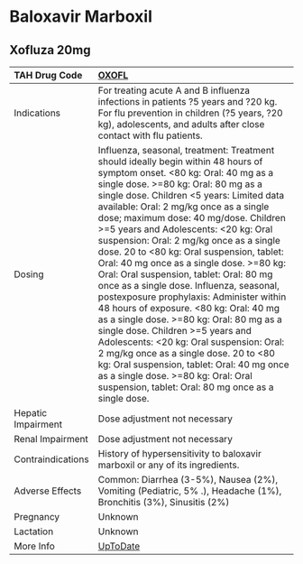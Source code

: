 # Baloxavir Marboxil

## Xofluza 20mg

| TAH Drug Code      | [OXOFL](https://www.tahsda.org.tw/drugs/hissearch.php?drug_code=OXOFL)                                                                                                                                                                                                                                                                                                                                                                                                                                                                                                                                                                                                                                                                                                                                                                                                                                                                                                    |
|:-------------------|:--------------------------------------------------------------------------------------------------------------------------------------------------------------------------------------------------------------------------------------------------------------------------------------------------------------------------------------------------------------------------------------------------------------------------------------------------------------------------------------------------------------------------------------------------------------------------------------------------------------------------------------------------------------------------------------------------------------------------------------------------------------------------------------------------------------------------------------------------------------------------------------------------------------------------------------------------------------------------|
| Indications        | For treating acute A and B influenza infections in patients ?5 years and ?20 kg. For flu prevention in children (?5 years, ?20 kg), adolescents, and adults after close contact with flu patients.                                                                                                                                                                                                                                                                                                                                                                                                                                                                                                                                                                                                                                                                                                                                                                        |
| Dosing             | Influenza, seasonal, treatment: Treatment should ideally begin within 48 hours of symptom onset. <80 kg: Oral: 40 mg as a single dose. >=80 kg: Oral: 80 mg as a single dose. Children <5 years: Limited data available: Oral: 2 mg/kg once as a single dose; maximum dose: 40 mg/dose. Children >=5 years and Adolescents: <20 kg: Oral suspension: Oral: 2 mg/kg once as a single dose. 20 to <80 kg: Oral suspension, tablet: Oral: 40 mg once as a single dose. >=80 kg: Oral: Oral suspension, tablet: Oral: 80 mg once as a single dose. Influenza, seasonal, postexposure prophylaxis: Administer within 48 hours of exposure. <80 kg: Oral: 40 mg as a single dose. >=80 kg: Oral: 80 mg as a single dose. Children >=5 years and Adolescents: <20 kg: Oral suspension: Oral: 2 mg/kg once as a single dose. 20 to <80 kg: Oral suspension, tablet: Oral: 40 mg once as a single dose. >=80 kg: Oral: Oral suspension, tablet: Oral: 80 mg once as a single dose. |
| Hepatic Impairment | Dose adjustment not necessary                                                                                                                                                                                                                                                                                                                                                                                                                                                                                                                                                                                                                                                                                                                                                                                                                                                                                                                                             |
| Renal Impairment   | Dose adjustment not necessary                                                                                                                                                                                                                                                                                                                                                                                                                                                                                                                                                                                                                                                                                                                                                                                                                                                                                                                                             |
| Contraindications  | History of hypersensitivity to baloxavir marboxil or any of its ingredients.                                                                                                                                                                                                                                                                                                                                                                                                                                                                                                                                                                                                                                                                                                                                                                                                                                                                                              |
| Adverse Effects    | Common: Diarrhea (3-5%), Nausea (2%), Vomiting (Pediatric, 5% .), Headache (1%), Bronchitis (3%), Sinusitis (2%)                                                                                                                                                                                                                                                                                                                                                                                                                                                                                                                                                                                                                                                                                                                                                                                                                                                          |
| Pregnancy          | Unknown                                                                                                                                                                                                                                                                                                                                                                                                                                                                                                                                                                                                                                                                                                                                                                                                                                                                                                                                                                   |
| Lactation          | Unknown                                                                                                                                                                                                                                                                                                                                                                                                                                                                                                                                                                                                                                                                                                                                                                                                                                                                                                                                                                   |
| More Info          | [UpToDate](https://www.uptodate.com/contents/baloxavir-marboxil-drug-information)                                                                                                                                                                                                                                                                                                                                                                                                                                                                                                                                                                                                                                                                                                                                                                                                                                                                                         |

